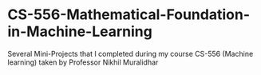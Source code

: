 # CS-556-Mathematical-Foundation-in-Machine-Learning
Several Mini-Projects that I completed during my course CS-556 (Machine learning) taken by Professor Nikhil Muralidhar
